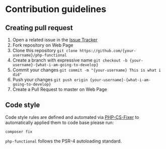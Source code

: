 # Contribution guidelines

## Creating pull request
1. Open a related issue in the [Issue Tracker](https://github.com/EduardoGR/php-functional/issues)
2. Fork repository on Web Page
3. Clone this repository `git clone https://github.com/{your-username}/php-functional`
4. Create a branch with expressive name `git checkout -b {your-username}-{what-i-am-going-to-develop}`
5. Commit your changes `git commit -m "{your-username} This is what i did"`
6. Push your changes `git push origin {your-username}-{what-i-am-going-to-develop}`
7. Create a Pull Request to master on Web Page

## Code style
Code style rules are defined and automated via [PHP-CS-Fixer](https://github.com/FriendsOfPHP/PHP-CS-Fixer) 
to automatically applied them to code base please run:
```
composer fix
```

`php-functional` follows the PSR-4 autoloading standard.